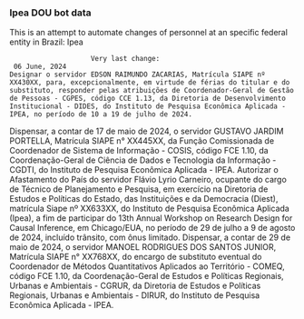  ### Ipea DOU bot data
 This is an attempt to automate changes of personnel at an specific federal entity in Brazil: Ipea
 
                        Very last change: 
 	 06 June, 2024
	Designar o servidor EDSON RAIMUNDO ZACARIAS, Matrícula SIAPE nº XX430XX, para, excepcionalmente, em virtude de férias do titular e do substituto, responder pelas atribuições de Coordenador-Geral de Gestão de Pessoas - CGPES, código CCE 1.13, da Diretoria de Desenvolvimento Institucional - DIDES, do Instituto de Pesquisa Econômica Aplicada - IPEA, no período de 10 a 19 de julho de 2024.
Dispensar, a contar de 17 de maio de 2024, o servidor GUSTAVO JARDIM PORTELLA, Matrícula SIAPE n° XX445XX, da Função Comissionada de Coordenador de Sistema de Informação - COSIS, código FCE 1.10, da Coordenação-Geral de Ciência de Dados e Tecnologia da Informação - CGDTI, do Instituto de Pesquisa Econômica Aplicada - IPEA.
Autorizar o Afastamento do País do servidor Flávio Lyrio Carneiro, ocupante do cargo de Técnico de Planejamento e Pesquisa, em exercício na Diretoria de Estudos e Políticas do Estado, das Instituições e da Democracia (Diest), matrícula Siape nº XX633XX, do Instituto de Pesquisa Econômica Aplicada (Ipea), a fim de participar do 13th Annual Workshop on Research Design for Causal Inference, em Chicago/EUA, no período de 29 de julho a 9 de agosto de 2024, incluído trânsito, com ônus limitado.
Dispensar, a contar de 29 de maio de 2024, o servidor MANOEL RODRIGUES DOS SANTOS JUNIOR, Matrícula SIAPE n° XX768XX, do encargo de substituto eventual do Coordenador de Métodos Quantitativos Aplicados ao Território - COMEQ, código FCE 1.10, da Coordenação-Geral de Estudos e Políticas Regionais, Urbanas e Ambientais - CGRUR, da Diretoria de Estudos e Políticas Regionais, Urbanas e Ambientais - DIRUR, do Instituto de Pesquisa Econômica Aplicada - IPEA.
